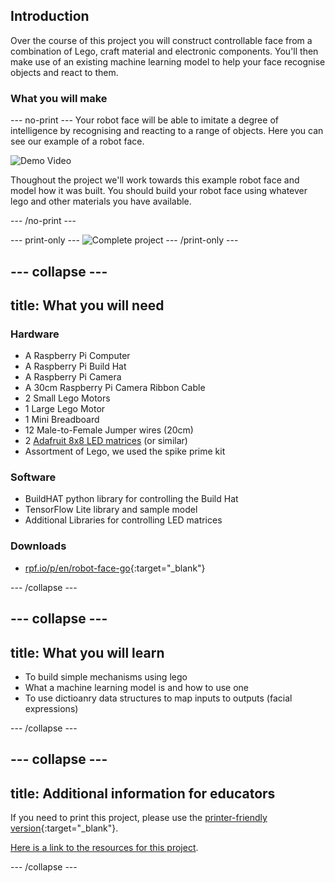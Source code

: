 ## Introduction

Over the course of this project you will construct controllable face from a combination of Lego, craft material and electronic components. You'll then make use of an existing machine learning model to help your face recognise objects and react to them. 

### What you will make

--- no-print ---
Your robot face will be able to imitate a degree of intelligence by recognising and reacting to a range of objects. Here you can see our example of a robot face.

![Demo Video](images/robot_face.gif)

Thoughout the project we'll work towards this example robot face and model how it was built. You should build your robot face using whatever lego and other materials you have available.

--- /no-print ---

--- print-only ---
![Complete project](images/robot_face.gif)
--- /print-only ---

--- collapse ---
---
title: What you will need
---
### Hardware

+ A Raspberry Pi Computer
+ A Raspberry Pi Build Hat
+ A Raspberry Pi Camera
+ A 30cm Raspberry Pi Camera Ribbon Cable
+ 2 Small Lego Motors
+ 1 Large Lego Motor
+ 1 Mini Breadboard
+ 12 Male-to-Female Jumper wires (20cm)
+ 2 [Adafruit 8x8 LED matrices](https://www.adafruit.com/product/1049) (or similar)
+ Assortment of Lego, we used the spike prime kit

### Software

+ BuildHAT python library for controlling the Build Hat
+ TensorFlow Lite library and sample model
+ Additional Libraries for controlling LED matrices

### Downloads

+ [rpf.io/p/en/robot-face-go](http://rpf.io/p/en/project-name-go){:target="_blank"}

--- /collapse ---

--- collapse ---
---
title: What you will learn
---

+ To build simple mechanisms using lego
+ What a machine learning model is and how to use one
+ To use dictioanry data structures to map inputs to outputs (facial expressions)

--- /collapse ---

--- collapse ---
---
title: Additional information for educators
---

If you need to print this project, please use the [printer-friendly version](https://projects.raspberrypi.org/en/projects/robot-face/print){:target="_blank"}.

[Here is a link to the resources for this project](http://rpf.io/robot-face-go).

--- /collapse ---
